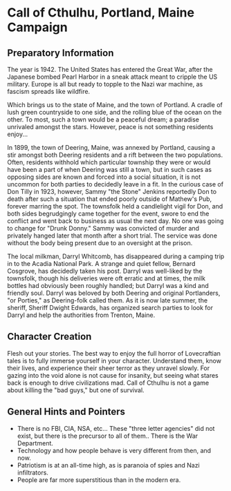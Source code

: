 # Call of Cthulhu, Portland, Maine Campaign
## Preparatory Information
The year is 1942. The United States has entered the Great War, after the Japanese bombed Pearl Harbor in a sneak attack meant to cripple the US military. Europe is all but ready to topple to the Nazi war machine, as fascism spreads like wildfire. 

Which brings us to the state of Maine, and the town of Portland. A cradle of lush green countryside to one side, and the rolling blue of the ocean on the other. To most, such a town would be a peaceful dream; a paradise unrivaled amongst the stars. However, peace is not something residents enjoy...

In 1899, the town of Deering, Maine, was annexed by Portland, causing a stir amongst both Deering residents and a rift between the two populations. Often, residents withhold which particular township they were or would have been a part of when Deering was still a town, but in such cases as opposing sides are known and forced into a social situation, it is not uncommon for both parties to decidedly leave in a fit. In the curious case of Don Tilly in 1923, however, Sammy "the Stone" Jenkins reportedly Don to death after such a situation that ended poorly outside of Mathew's Pub, forever marring the spot. The townsfolk held a candlelight vigil for Don, and both sides begrudgingly came together for the event, swore to end the conflict and went back to business as usual the next day. No one was going to change for "Drunk Donny." Sammy was convicted of murder and privately hanged later that month after a short trial. The service was done without the body being
present due to an oversight at the prison.

The local milkman, Darryl Whitcomb, has disappeared during a camping trip in to the Acadia National Park. A strange and quiet fellow, Bernard Cosgrove, has decidedly taken his post. Darryl was well-liked by the townsfolk, though his deliveries were oft erratic and at times, the milk bottles had obviously been roughly handled; but Darryl was a kind and friendly soul. Darryl was beloved by both Deering and original Portlanders, "or Porties," as Deering-folk called them. As it is now late summer, the sheriff, Sheriff Dwight Edwards, has organized search parties to look for Darryl and help the authorities from Trenton, Maine. 

## Character Creation
Flesh out your stories. The best way to enjoy the full horror of Lovecraftian tales is to fully immerse yourself in your character. Understand them, know their lives, and experience their sheer terror as they unravel slowly. For gazing into the void alone is not cause for insanity, but seeing what stares back is enough to drive civilizations mad. Call of Cthulhu is not a game about killing the "bad guys," but one of survival.

## General Hints and Pointers
- There is no FBI, CIA, NSA, etc... These "three letter agencies" did not exist, but there is the precursor to all of them.. There is the War Department.
- Technology and how people behave is very different from then, and now.
- Patriotism is at an all-time high, as is paranoia of spies and Nazi infiltrators.
- People are far more superstitious than in the modern era.
